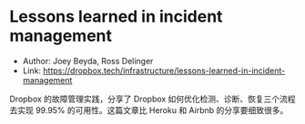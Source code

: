 # Lessons learned in incident management

* Author: Joey Beyda, Ross Delinger
* Link: https://dropbox.tech/infrastructure/lessons-learned-in-incident-management

Dropbox 的故障管理实践，分享了 Dropbox 如何优化检测、诊断、恢复三个流程去实现 99.95% 的可用性。这篇文章比 Heroku 和 Airbnb 的分享要细致很多。
